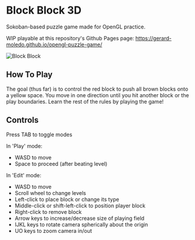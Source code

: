 # Block Block 3D
Sokoban-based puzzle game made for OpenGL practice.

WIP playable at this repository's Github Pages page: https://gerard-moledo.github.io/opengl-puzzle-game/

![Block Block](https://user-images.githubusercontent.com/72152123/177729391-5f1cfd8b-782e-4b41-8410-5b0ff7e02b7d.gif)

How To Play
-----------
The goal (thus far) is to control the red block to push all brown blocks onto a yellow space.
You move in one direction until you hit another block or the play boundaries.
Learn the rest of the rules by playing the game!

Controls
--------
Press TAB to toggle modes

In 'Play' mode:
- WASD to move
- Space to proceed (after beating level)

In 'Edit' mode:
- WASD to move
- Scroll wheel to change levels
- Left-click to place block or change its type
- Middle-click or shift-left-click to position player block
- Right-click to remove block
- Arrow keys to increase/decrease size of playing field
- IJKL keys to rotate camera spherically about the origin
- UO keys to zoom camera in/out
